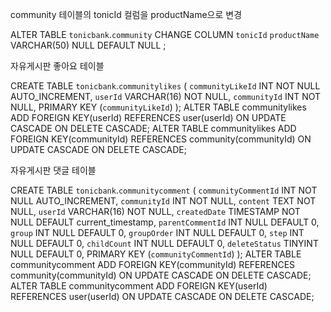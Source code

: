 community 테이블의 tonicId 컬럼을 productName으로 변경

ALTER TABLE `tonicbank`.`community` 
CHANGE COLUMN `tonicId` `productName` VARCHAR(50) NULL DEFAULT NULL ;

자유게시판 좋아요 테이블

CREATE TABLE `tonicbank`.`communitylikes` (
  `communityLikeId` INT NOT NULL AUTO_INCREMENT,
  `userId` VARCHAR(16) NOT NULL,
  `communityId` INT NOT NULL,
  PRIMARY KEY (`communityLikeId`)
);
ALTER TABLE communitylikes ADD FOREIGN KEY(userId) REFERENCES user(userId) 
ON UPDATE CASCADE ON DELETE CASCADE;
ALTER TABLE communitylikes ADD FOREIGN KEY(communityId) REFERENCES community(communityId) 
ON UPDATE CASCADE ON DELETE CASCADE;

자유게시판 댓글 테이블

CREATE TABLE `tonicbank`.`communitycomment` (
  `communityCommentId` INT NOT NULL AUTO_INCREMENT,
  `communityId` INT NOT NULL,
  `content` TEXT NOT NULL,
  `userId` VARCHAR(16) NOT NULL,
  `createdDate` TIMESTAMP NOT NULL DEFAULT current_timestamp,
  `parentCommentId` INT NULL DEFAULT 0,
  `group` INT NULL DEFAULT 0,
  `groupOrder` INT NULL DEFAULT 0,
  `step` INT NULL DEFAULT 0,
  `childCount` INT NULL DEFAULT 0,
  `deleteStatus` TINYINT NULL DEFAULT 0,
  PRIMARY KEY (`communityCommentId`)
);
ALTER TABLE communitycomment ADD FOREIGN KEY(communityId) REFERENCES community(communityId) 
ON UPDATE CASCADE ON DELETE CASCADE;
ALTER TABLE communitycomment ADD FOREIGN KEY(userId) REFERENCES user(userId) 
ON UPDATE CASCADE ON DELETE CASCADE;
